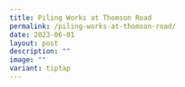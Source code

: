 ```yaml
---
title: Piling Works at Thomson Road
permalink: /piling-works-at-thomson-road/
date: 2023-06-01
layout: post
description: ""
image: ""
variant: tiptap
---
```

